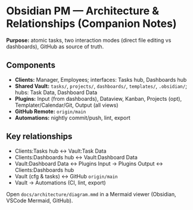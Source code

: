 # Obsidian PM — Architecture & Relationships (Companion Notes)

**Purpose:** atomic tasks, two interaction modes (direct file editing vs dashboards), GitHub as source of truth.

## Components
- **Clients:** Manager, Employees; interfaces: Tasks hub, Dashboards hub
- **Shared Vault:** `tasks/`, `projects/`, `dashboards/`, `templates/`, `.obsidian/`; hubs: Task Data, Dashboard Data
- **Plugins:** Input (from dashboards), Dataview, Kanban, Projects (opt), Templater/Calendar/Git, Output (all views)
- **GitHub Remote:** `origin/main`
- **Automations:** nightly commit/push, lint, export

## Key relationships
- Clients:Tasks hub ↔ Vault:Task Data  
- Clients:Dashboards hub ↔ Vault:Dashboard Data  
- Vault:Dashboard Data ↔ Plugins Input → Plugins Output ↔ Clients:Dashboards hub  
- Vault (cfg & tasks) ↔ GitHub `origin/main`  
- Vault → Automations (CI, lint, export)

Open `docs/architecture/diagram.mmd` in a Mermaid viewer (Obsidian, VSCode Mermaid, GitHub).
